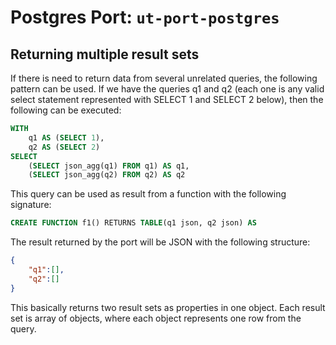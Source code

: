 # **Postgres Port:** `ut-port-postgres`

## Returning multiple result sets

If there is need to return data from several unrelated queries, the following pattern can be used.
If we have the queries q1 and q2 (each one is any valid select statement represented with SELECT 1 and SELECT 2 below), then the following can be executed:

```sql
WITH
    q1 AS (SELECT 1),
    q2 AS (SELECT 2)
SELECT
    (SELECT json_agg(q1) FROM q1) AS q1,
    (SELECT json_agg(q2) FROM q2) AS q2
```

This query can be used as result from a function with the following signature:

```sql
CREATE FUNCTION f1() RETURNS TABLE(q1 json, q2 json) AS
```

The result returned by the port will be JSON with the following structure:

```json
{
    "q1":[],
    "q2":[]
}
```

This basically returns two result sets as properties in one object. Each result set is array of objects, where each object represents one row from the query.
